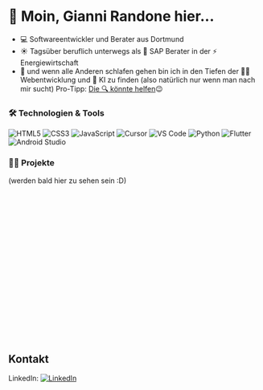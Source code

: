 # 👋 Moin, Gianni Randone hier...
- 💻 Softwareentwickler und Berater aus Dortmund
- ☀️ Tagsüber beruflich unterwegs als 💼 SAP Berater in der ⚡ Energiewirtschaft
- 🌙 und wenn alle Anderen schlafen gehen bin ich in den Tiefen der 🧑‍💻 Webentwicklung und 🤖 KI zu finden (also natürlich nur wenn man nach mir sucht) Pro-Tipp: [Die 🔍 könnte helfen](#kontakt)😉

### 🛠️ Technologien & Tools
![HTML5](https://img.shields.io/badge/-HTML5-E34F26?logo=html5&logoColor=white)
![CSS3](https://img.shields.io/badge/-CSS3-1572B6?logo=css3&logoColor=white)
![JavaScript](https://img.shields.io/badge/-JavaScript-F7DF1E?logo=javascript&logoColor=black)
![Cursor](https://img.shields.io/badge/-Cursor-000000?logo=cursor&logoColor=white)
![VS Code](https://img.shields.io/badge/-VS%20Code-007ACC?logo=visual-studio-code&logoColor=white)
![Python](https://img.shields.io/badge/-Python-3776AB?logo=python&logoColor=white)
![Flutter](https://img.shields.io/badge/-Flutter-02569B?logo=flutter&logoColor=white)
![Android Studio](https://img.shields.io/badge/-Android%20Studio-3DDC84?logo=android-studio&logoColor=white)

### 🧑‍💻 Projekte
(werden bald hier zu sehen sein :D)    
<br>  
<br>  
<br>  
<br>  
<br>  
<br>  
<br>  
<br>  
<br>  
<a name="kontakt"></a> 
## Kontakt
LinkedIn: [![LinkedIn](https://img.shields.io/badge/LinkedIn-Connect-blue?logo=linkedin)](https://www.linkedin.com/in/gianni-randone/)
<!-- Website: [Persönliche Website](giannirandone.de) -->
<br>  
<br>  
<br>  
<br>  
<br>  
<br>  
<br>  
<br>  
<br>  



